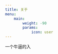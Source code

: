 ```yaml
---
title: 关于
menu:
    main: 
        weight: -90
        params:
            icon: user
---
```


一个牛逼的入


